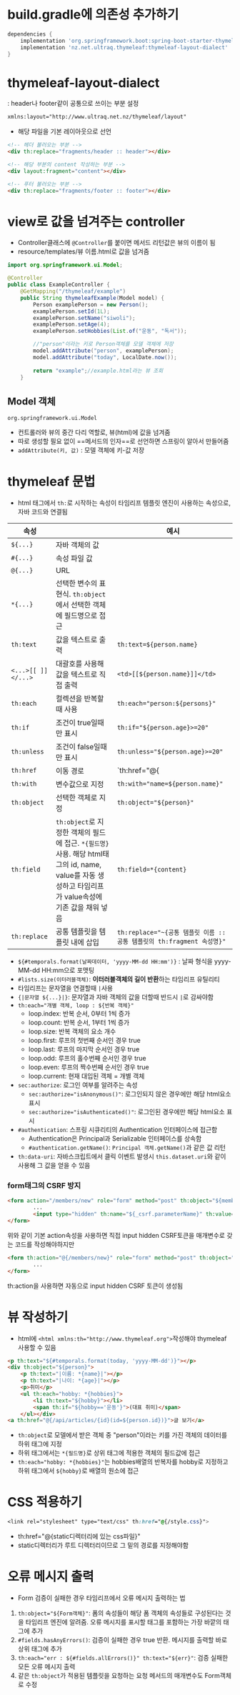 # build.gradle에 의존성 추가하기
```gradle
dependencies {
	implementation 'org.springframework.boot:spring-boot-starter-thymeleaf'
	implementation 'nz.net.ultraq.thymeleaf:thymeleaf-layout-dialect'
}
```
# thymeleaf-layout-dialect
: header나 footer같이 공통으로 쓰이는 부분 설정
```html
xmlns:layout="http://www.ultraq.net.nz/thymeleaf/layout"
```
- 해당 파일을 기본 레이아웃으로 선언 
```html
<!-- 헤더 불러오는 부분 -->
<div th:replace="fragments/header :: header"></div>

<!-- 해당 부분의 content 작성하는 부분 -->
<div layout:fragment="content"></div> 

<!-- 푸터 불러오는 부분 -->
<div th:replace="fragments/footer :: footer"></div>
```

# view로 값을 넘겨주는 controller
- Controller클래스에 `@Controller`를 붙이면 메서드 리턴값은 뷰의 이름이 됨
- resource/templates/뷰 이름.html로 값을 넘겨줌
```java
import org.springframework.ui.Model;

@Controller
public class ExampleController {  
    @GetMapping("/thymeleaf/example")  
    public String thymeleafExample(Model model) {  
        Person examplePerson = new Person();  
        examplePerson.setId(1L);  
        examplePerson.setName("siwoli");  
        examplePerson.setAge(4);  
        examplePerson.setHobbies(List.of("운동", "독서"));  

		//"person"이라는 키로 Person객체를 모델 객체에 저장  
        model.addAttribute("person", examplePerson);
        model.addAttribute("today", LocalDate.now());  
          
        return "example";//example.html라는 뷰 조회  
    }
```
## Model 객체
`org.springframework.ui.Model`
- 컨트롤러와 뷰의 중간 다리 역할로, 뷰(html)에 값을 넘겨줌
- 따로 생성할 필요 없이 ==메서드의 인자==로 선언하면 스프링이 알아서 만들어줌
- `addAttribute(키, 값)` : 모델 객체에 키-값 저장
# thymeleaf 문법
- html 태그에서 `th:`로 시작하는 속성이 타임리프 템플릿 엔진이 사용하는 속성으로, 자바 코드와 연결됨

| 속성               |                                                                                                                                                      | 예시                                   |
| ------------------ | ---------------------------------------------------------------------------------------------------------------------------------------------------- | -------------------------------------- |
| `${...}`           | 자바 객체의 값                                                                                                                                       |                                        |
| `#{...}`           | 속성 파일 값                                                                                                                                         |                                        |
| `@{...}`           | URL                                                                                                                                                  |                                        |
| `*{...}`           | 선택한 변수의 표현식. `th:object`에서 선택한 객체에 필드명으로 접근                                                                                  |                                        |
| `th:text`          | 값을 텍스트로 출력                                                                                                                                   | `th:text=${person.name}`               |
| `<...>[[ ]]</...>` | 대괄호를 사용해 값을 텍스트로 직접 출력                                                                                                              | `<td>[[${person.name}]]</td>`          |
| `th:each`          | 컬렉션을 반복할때 사용                                                                                                                               | `th:each="person:${persons}"`          |
| `th:if`            | 조건이 true일때만 표시                                                                                                                               | `th:if="${person.age}>=20"`            |
| `th:unless`        | 조건이 false일때만 표시                                                                                                                              | `th:unless="${person.age}>=20"`        |
| `th:href`          | 이동 경로                                                                                                                                            | `th:href="@{|/persons/${person.id}|}"` |
| `th:with`          | 변수값으로 지정                                                                                                                                      | `th:with="name=${person.name}"`        |
| `th:object`        | 선택한 객체로 지정                                                                                                                                   | `th:object="${person}"`                |
| `th:field`         | `th:object`로 지정한 객체의 필드에 접근. `*{필드명}`사용. 해당 html태그의 id, name, value를 자동 생성하고 타임리프가 value속성에 기존 값을 채워 넣음 | `th:field=*{content}`                  |
| `th:replace`|공통 템플릿을 템플릿 내에 삽입|`th:replace="~{공통 템플릿 이름 :: 공통 템플릿의 th:fragment 속성명}"`|
- `${#temporals.format(날짜데이터, 'yyyy-MM-dd HH:mm')}` : 날짜 형식을 yyyy-MM-dd HH:mm으로 포맷팅
- `#lists.size(이터러블객체)`: **이터러블객체의 길이 반환**하는 타임리프 유틸리티
- 타임리프는 문자열을 연결할때 `|`사용
- `{|문자열 ${...}|}`: 문자열과 자바 객체의 값을 더할때 반드시 `|`로 감싸야함
- `th:each="개별 객체, loop : ${반복 객체}"`
	- loop.index: 반복 순서, 0부터 1씩 증가
	- loop.count: 반복 순서, 1부터 1씩 증가
	- loop.size: 반복 객체의 요소 개수
	- loop.first: 루프의 첫번째 순서인 경우 true
	- loop.last: 루프의 마지막 순서인 경우 true
	- loop.odd: 루프의 홀수번째 순서인 경우 true
	- loop.even: 루프의 짝수번째 순서인 경우 true
	- loop.current: 현재 대입된 객체 = 개별 객체
- `sec:authorize`: 로그인 여부를 알려주는 속성
	- `sec:authorize="isAnonymous()"`: 로그인되지 않은 경우에만 해당 html요소 표시
	- `sec:authorize="isAuthenticated()"`: 로그인된 경우에만 해당 html요소 표시
- `#authentication`: 스프링 시큐리티의 Authentication 인터페이스에 접근함
	- Authentication은 Principal과 Serializable 인터페이스를 상속함
	- `#authentication.getName()`: `Principal 객체.getName()`과 같은 값 리턴
- `th:data-uri`: 자바스크립트에서 클릭 이벤트 발생시 `this.dataset.uri`와 같이 사용해 그 값을 얻을 수 있음

### form태그의 CSRF 방지

```html
<form action="/members/new" role="form" method="post" th:object="${memberFormDto}">
		...
		<input type="hidden" th:name="${_csrf.parameterName}" th:value="${_csrf.token}" />
</form>
```

위와 같이 기본 action속성을 사용하면 직접 input hidden CSRF토큰을 매개변수로 갖는 코드를 작성해야하지만

```html
<form th:action="@{/members/new}" role="form" method="post" th:object="${memberFormDto}">
		...
</form>
```
th:action을 사용하면 자동으로 input hidden CSRF 토큰이 생성됨
# 뷰 작성하기
- html에 `<html xmlns:th="http://www.thymeleaf.org">`작성해야 thymeleaf 사용할 수 있음
```html
<p th:text="${#temporals.format(today, 'yyyy-MM-dd')}"></p>  
<div th:object="${person}">  
    <p th:text="|이름: *{name}|"></p>  
    <p th:text="|나이: *{age}|"></p>  
    <p>취미</p>  
    <ul th:each="hobby: *{hobbies}">  
        <li th:text="${hobby}"></li>  
        <span th:if="${hobby=='운동'}">(대표 취미)</span>  
    </ul></div>  
<a th:href="@{/api/articles/{id}(id=${person.id})}">글 보기</a>
```
- `th:object`로 모델에서 받은 객체 중 "person"이라는 키를 가진 객체의 데이터를 하위 태그에 지정
- 하위 태그에서는 `*{필드명}`로 상위 태그에 적용한 객체의 필드값에 접근
- `th:each="hobby: *{hobbies}"`는 hobbies배열의 반복자를 hobby로 지정하고 하위 태그에서 `${hobby}`로 배열의 원소에 접근
# CSS 적용하기
```css
<link rel="stylesheet" type="text/css" th:href="@{/style.css}">
```
- th:href="@{static디렉터리에 있는 css파일}"
- static디렉터리가 루트 디렉터리이므로 그 밑의 경로를 지정해야함
# 오류 메시지 출력
- Form 검증이 실패한 경우 타임리프에서 오류 메시지 출력하는 법
1. `th:object="${Form객체}"`: 폼의 속성들이 해당 폼 객체의 속성들로 구성된다는 것을 타임리프 엔진에 알려줌. 오류 메시지를 표시할 태그를 포함하는 가장 바깥의 태그에 추가
2. `#fields.hasAnyErrors()`: 검증이 실패한 경우 true 반환. 메시지를 출력할 바로 상위 태그에 추가
3. `th:each="err : ${#fields.allErrors()}" th:text="${err}"`: 검증 실패한 모든 오류 메시지 출력
4. 같은 `th:object`가 적용된 템플릿을 요청하는 요청 메서드의 매개변수도 Form객체로 수정